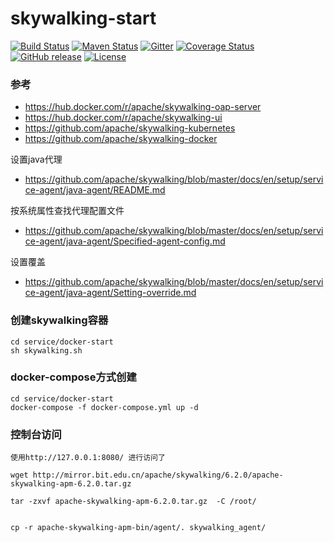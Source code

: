 # skywalking-start

[![Build Status](https://secure.travis-ci.org/elasticjob/elastic-job-lite.png?branch=master)](https://travis-ci.org/elasticjob/elastic-job-lite)
[![Maven Status](https://maven-badges.herokuapp.com/maven-central/com.dangdang/elastic-job-lite/badge.svg)](https://maven-badges.herokuapp.com/maven-central/com.dangdang/elastic-job-lite)
[![Gitter](https://badges.gitter.im/Elastic-JOB/elastic-job-lite.svg)](https://gitter.im/Elastic-JOB/elasticjob?utm_source=badge&utm_medium=badge&utm_campaign=pr-badge)
[![Coverage Status](https://coveralls.io/repos/elasticjob/elastic-job/badge.svg?branch=master&service=github)](https://coveralls.io/github/elasticjob/elastic-job?branch=master)
[![GitHub release](https://img.shields.io/github/release/elasticjob/elastic-job.svg)](https://github.com/elasticjob/elastic-job/releases)
[![License](https://img.shields.io/badge/license-Apache%202-4EB1BA.svg)](https://www.apache.org/licenses/LICENSE-2.0.html)

### 参考
- https://hub.docker.com/r/apache/skywalking-oap-server
- https://hub.docker.com/r/apache/skywalking-ui
- https://github.com/apache/skywalking-kubernetes
- https://github.com/apache/skywalking-docker

设置java代理
- https://github.com/apache/skywalking/blob/master/docs/en/setup/service-agent/java-agent/README.md

按系统属性查找代理配置文件
- https://github.com/apache/skywalking/blob/master/docs/en/setup/service-agent/java-agent/Specified-agent-config.md

设置覆盖
- https://github.com/apache/skywalking/blob/master/docs/en/setup/service-agent/java-agent/Setting-override.md
### 创建skywalking容器
```text
cd service/docker-start
sh skywalking.sh
```

### docker-compose方式创建
```text
cd service/docker-start
docker-compose -f docker-compose.yml up -d
```

### 控制台访问

```text
使用http://127.0.0.1:8080/ 进行访问了
```


```text
wget http://mirror.bit.edu.cn/apache/skywalking/6.2.0/apache-skywalking-apm-6.2.0.tar.gz

tar -zxvf apache-skywalking-apm-6.2.0.tar.gz  -C /root/


cp -r apache-skywalking-apm-bin/agent/. skywalking_agent/
```